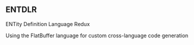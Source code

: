 ## ENTDLR

ENTity Definition Language Redux

Using the FlatBuffer language for custom cross-language code generation
